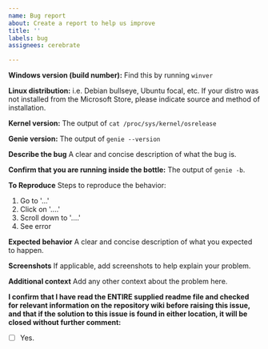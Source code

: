 ```yaml
---
name: Bug report
about: Create a report to help us improve
title: ''
labels: bug
assignees: cerebrate

---
```


**Windows version (build number):**
Find this by running `winver`

**Linux distribution:**
i.e. Debian bullseye, Ubuntu focal, etc.
If your distro was not installed from the Microsoft Store, please indicate source and method of installation.

**Kernel version:**
The output of `cat /proc/sys/kernel/osrelease`

**Genie version:**
The output of `genie --version`

**Describe the bug**
A clear and concise description of what the bug is.

**Confirm that you are running inside the bottle:**
The output of `genie -b`.

**To Reproduce**
Steps to reproduce the behavior:
1. Go to '...'
2. Click on '....'
3. Scroll down to '....'
4. See error

**Expected behavior**
A clear and concise description of what you expected to happen.

**Screenshots**
If applicable, add screenshots to help explain your problem.

**Additional context**
Add any other context about the problem here.

**I confirm that I have read the ENTIRE supplied readme file and checked for relevant information on the repository wiki before raising this issue, and that if the solution to this issue is found in either location, it will be closed without further comment:**

 - [ ] Yes.
